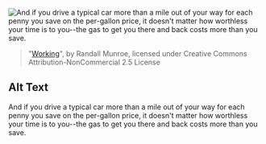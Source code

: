 ![And if you drive a typical car more than a mile out of your way for each penny you save on the per-gallon price, it doesn't matter how worthless your time is to you--the gas to get you there and back costs more than you save.](https://imgs.xkcd.com/comics/working.png)
> "[Working](https://xkcd.com/951/)", by Randall Munroe, licensed under Creative Commons Attribution-NonCommercial 2.5 License

## Alt Text
And if you drive a typical car more than a mile out of your way for each penny you save on the per-gallon price, it doesn't matter how worthless your time is to you--the gas to get you there and back costs more than you save.

